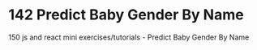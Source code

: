 # 142 Predict Baby Gender By Name
 150 js and react mini exercises/tutorials - Predict Baby Gender By Name
